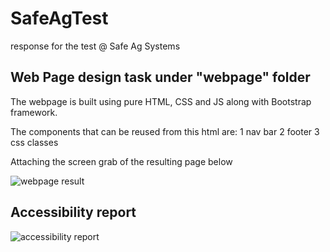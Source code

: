 # SafeAgTest
response for the test @ Safe Ag Systems

## Web Page design task under "webpage" folder

The webpage is built using pure HTML, CSS and JS along with Bootstrap framework.

The components that can be reused from this html are:
1 nav bar
2 footer
3 css classes

Attaching the screen grab of the resulting page below

![webpage result](/webpage/assets/madan-page.jpeg)

## Accessibility report

![accessibility report](/webpage/assets/accessibility-report.jpeg)